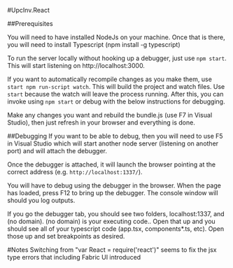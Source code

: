 ﻿#UpcInv.React

##Prerequisites

You will need to have installed NodeJs on your machine. Once that is there, you will need to install Typescript (npm install -g typescript)

To run the server locally without hooking up a debugger, just use `npm start`. This will start listening on http://localhost:3000.

If you want to automatically recompile changes as you make them, use `start npm run-script watch`. This will build the project and watch files. Use `start` because the watch will leave the process running. After this, you can invoke using `npm start` or debug with the below instructions for debugging.


Make any changes you want and rebuild the bundle.js (use F7 in Visual Studio), then just refresh in your browser and everything is done.

##Debugging
If you want to be able to debug, then you will need to use F5 in Visual Studio which will start another node server (listening on another port) and will attach the debugger. 

Once the debugger is attached, it will launch the browser pointing at the correct address (e.g. `http://localhost:1337/`). 

You will have to debug using the debugger in the browser. When the page has loaded, press F12 to bring up the debugger. The console window will should you log outputs.

If you go the debugger tab, you should see two folders, localhost:1337, and (no domain). (no domain) is your executing code.. Open that up and you should see all of your typescript code (app.tsx, components\*.ts, etc). Open those up and set breakpoints as desired.

#Notes 
Switching from "var React = require('react')" seems to fix the jsx type errors that including Fabric UI introduced 